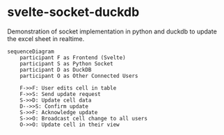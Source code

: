 # svelte-socket-duckdb
Demonstration of socket implementation in python and duckdb to update the excel sheet in realtime.

```mermaid
sequenceDiagram
    participant F as Frontend (Svelte)
    participant S as Python Socket
    participant D as DuckDB
    participant O as Other Connected Users

    F->>F: User edits cell in table
    F->>S: Send update request
    S->>D: Update cell data
    D-->>S: Confirm update
    S->>F: Acknowledge update
    S->>O: Broadcast cell change to all users
    O->>O: Update cell in their view
```